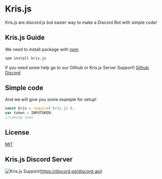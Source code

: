 # Kris.js

Kris.js are discord.js but easier way to make a Discord Bot with simple code!

## Kris.js Guide



We need to install package with [npm](https://www.npmjs.com/)
```bash
npm install kris.js
```

If you need some help go to our Github or Kris.js Server Support!
[Github](https://github.com/StawaDev/kris-js)
[Discord](https://discord.gg/mtZkJ3tETZ)

## Simple code

And we will give you some example for setup!

```javascript
const kris = require('kris.js');
var token = INPUTOKEN;
//coming soon
```

## License
[MIT](https://choosealicense.com/licenses/mit/)

## Kris.js Discord Server


![Kris.js Support](https://discord.com/api/guilds/802168757786509313/widget.png?style=banner1)(https://discord.gg/discord-api)
